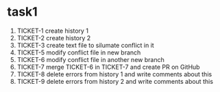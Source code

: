 # task1

1. TICKET-1 create history 1
2. TICKET-2 create history 2
3. TICKET-3 create text file to silumate conflict in it
4. TICKET-5 modify conflict file in new branch
5. TICKET-6 modify conflict file in another new branch
6. TICKET-7 merge TICKET-6 in TICKET-7 and create PR on GitHub
7. TICKET-8 delete errors from history 1 and write comments about this
8. TICKET-9 delete errors from history 2 and write comments about this